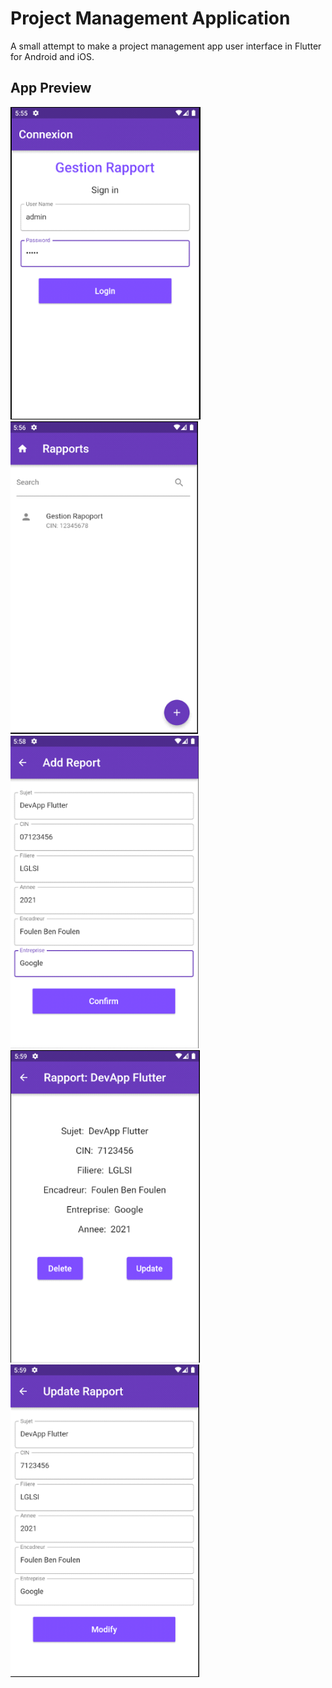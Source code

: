 # Project Management Application

A small attempt to make a project management app user interface in Flutter for Android and iOS.

## App Preview
<div>
<img src="screens/login.PNG" height="500em" />&nbsp;&nbsp;&nbsp;&nbsp; <img src="screens/home.PNG" height="500em" />&nbsp;&nbsp;&nbsp;&nbsp;<img src="screens/addreport.PNG" height="500em" />&nbsp;&nbsp;&nbsp;&nbsp;<img src="screens/report.PNG" height="500em" />&nbsp;&nbsp;&nbsp;&nbsp;<img src="screens/updateReport.PNG" height="500em" />
